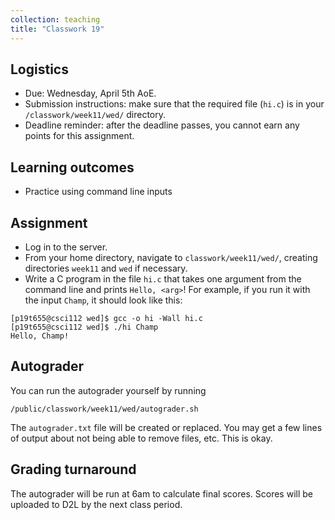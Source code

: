 ```yaml
---
collection: teaching
title: "Classwork 19"
---
```


## Logistics
* Due: Wednesday, April 5th AoE.
* Submission instructions: make sure that the required file (`hi.c`) is in your
	`/classwork/week11/wed/` directory.
* Deadline reminder: after the deadline passes, you cannot earn any points for
	this assignment.

## Learning outcomes
* Practice using command line inputs

## Assignment

* Log in to the server.
* From your home directory, navigate to `classwork/week11/wed/`, creating directories `week11`
and `wed` if necessary.
* Write a C program in the file `hi.c` that takes one argument from the command line and prints
	`Hello, <arg>`! For example, if you run it with the input `Champ`, it
	should look like this:
```
[p19t655@csci112 wed]$ gcc -o hi -Wall hi.c
[p19t655@csci112 wed]$ ./hi Champ
Hello, Champ!
```


## Autograder

You can run the autograder yourself by running
```
/public/classwork/week11/wed/autograder.sh
```
The `autograder.txt` file will be created or
replaced. You may get a few lines of output about not being able to remove
files, etc. This is okay.

## Grading turnaround

The autograder will be run at 6am to calculate final scores. Scores will be
uploaded to D2L by the next class period.
